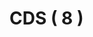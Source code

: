 # CDS ( 8 )



<div data-full-width="true">

<figure><img src="https://rider-card.com/images/cardlist/card/CDS-001.png" alt=""><figcaption></figcaption></figure>

 

<figure><img src="https://rider-card.com/images/cardlist/card/CDS-002.png" alt=""><figcaption></figcaption></figure>

 

<figure><img src="https://rider-card.com/images/cardlist/card/CDS-003.png" alt=""><figcaption></figcaption></figure>

 

<figure><img src="https://rider-card.com/images/cardlist/card/CDS-004.png" alt=""><figcaption></figcaption></figure>

 

<figure><img src="https://rider-card.com/images/cardlist/card/CDS-005.png" alt=""><figcaption></figcaption></figure>

</div>



<div data-full-width="true">

<figure><img src="https://rider-card.com/images/cardlist/card/CDS-006.png" alt=""><figcaption></figcaption></figure>

 

<figure><img src="https://rider-card.com/images/cardlist/card/CDS-007.png" alt=""><figcaption></figcaption></figure>

 

<figure><img src="https://rider-card.com/images/cardlist/card/CDS-008.png" alt=""><figcaption></figcaption></figure>

 

<figure><img src="https://rider-card.com/images/cardlist/card/CDS-009.png" alt=""><figcaption></figcaption></figure>

 

<figure><img src="https://rider-card.com/images/cardlist/card/CDS-010.png" alt=""><figcaption></figcaption></figure>

</div>

